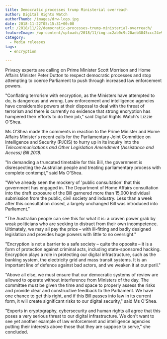 ```yaml
---
title: Democratic processes trump Ministerial overreach
author: Digital Rights Watch
authorThumb: /images/drw-logo.jpg
date: 2018-11-22T05:15:31+00:00
url: /2018/11/22/democratic-processes-trump-ministerial-overreach/
featureImage: /wp-content/uploads/2018/11/img-ac2ab0c9c20aeb3845ccc24e905fcb08.jpg
category:
  - Media releases
tags:
  - encryption

---
```

Privacy experts are calling on Prime Minister Scott Morrison and Home Affairs Minister Peter Dutton to respect democratic processes and stop attempting to coerce Parliament to push through increased law enforcement powers.


"Conflating terrorism with encryption, as the Ministers have attempted to do, is dangerous and wrong. Law enforcement and intelligence agencies have considerable powers at their disposal to deal with the threat of terrorism and there is currently no evidence that strong encryption has hampered their efforts to do their job," said Digital Rights Watch's Lizzie O'Shea.


Ms O'Shea made the comments in reaction to the Prime Minister and Home Affairs Minister's recent calls for the Parliamentary Joint Committee on Intelligence and Security (PJCIS) to hurry up in its inquiry into the _Telecommunications and Other Legislation Amendment (Assistance and Access) Bill 2018_.


"In demanding a truncated timetable for this Bill, the government is disrespecting the Australian people and treating parliamentary process with complete contempt," said Ms O'Shea.


"We've already seen the mockery of 'public consultation' that this government has engaged in. The Department of Home Affairs consultation into the draft exposure of the Bill garnered more than 15,000 individual submission from the public, civil society and industry. Less than a week after this consultation closed, a largely unchanged Bill was introduced into Parliament."


"The Australian people can see this for what it is: a craven power grab by weak politicians who are seeking to distract from their own incompetence. Ultimately, we may all pay the price &#8211; with ill-fitting and badly designed legislation and provides huge powers with little to no oversight."


"Encryption is not a barrier to a safe society &#8211; quite the opposite &#8211; it is a form of protection against criminal acts, including state-sponsored hacking. Encryption plays a role in protecting our digital infrastructure, such as the banking system, the electricity grid and mass transit systems. It is an important line of defence against bad actors, and we weaken it at our peril."


"Above all else, we must ensure that our democratic systems of review are allowed to operate without interference from Ministers of the day. The committee must be given the time and space to properly assess the risks and provide clear and constructive feedback to the Parliament. We have one chance to get this right, and if this Bill passes into law in its current form, it will create significant risks to our digital security," said Ms O'Shea.


"Experts in cryptography, cybersecurity and human rights all agree that this poses a very serious threat to our digital infrastructure. We don't want to see yet another example of law enforcement and intelligence agencies putting their interests above those that they are suppose to serve," she concluded.
